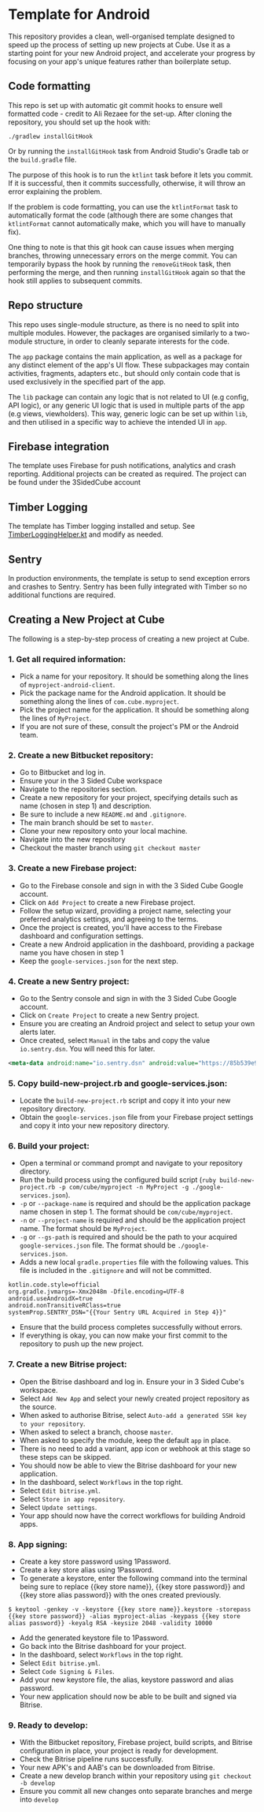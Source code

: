 # Template for Android

This repository provides a clean, well-organised template designed to speed up the process of setting up new projects at Cube. Use it as a starting point for your new Android project, and accelerate your progress by focusing on your app's unique features rather than boilerplate setup.

## Code formatting
This repo is set up with automatic git commit hooks to ensure well formatted code - credit to Ali Rezaee for the set-up.
After cloning the repository, you should set up the hook with:

```shell
./gradlew installGitHook
```

Or by running the `installGitHook` task from Android Studio's Gradle tab or the `build.gradle` file.

The purpose of this hook is to run the `ktlint` task before it lets you commit.
If it is successful, then it commits successfully, otherwise, it will throw an error explaining the problem.

If the problem is code formatting, you can use the `ktlintFormat` task to automatically format the code (although there are some changes that `ktlintFormat` cannot automatically make, which you will have to manually fix).

One thing to note is that this git hook can cause issues when merging branches, throwing unnecessary errors on the merge commit.
You can temporarily bypass the hook by running the `removeGitHook` task, then performing the merge, and then running `installGitHook` again so that the hook still applies to subsequent commits.

## Repo structure
This repo uses single-module structure, as there is no need to split into multiple modules.
However, the packages are organised similarly to a two-module structure, in order to cleanly separate interests for the code.

The `app` package contains the main application, as well as a package for any distinct element of the app's UI flow.
These subpackages may contain activities, fragments, adapters etc., but should only contain code that is used exclusively in the specified part of the app.

The `lib` package can contain any logic that is not related to UI (e.g config, API logic), or any generic UI logic that is used in multiple parts of the app (e.g views, viewholders).
This way, generic logic can be set up within `lib`, and then utilised in a specific way to achieve the intended UI in `app`.

## Firebase integration
The template uses Firebase for push notifications, analytics and crash reporting. Additional projects can be created as required. The project can be found under the 3SidedCube account

## Timber Logging
The template has Timber logging installed and setup. See [TimberLoggingHelper.kt](app/src/main/java/com/cube/sprintzerotemplate/lib/util/TimberLoggingHelper.kt) and modify as needed.

## Sentry
In production environments, the template is setup to send exception errors and crashes to Sentry. Sentry has been fully integrated with Timber so no additional functions are required.

## Creating a New Project at Cube
The following is a step-by-step process of creating a new project at Cube.

### 1. Get all required information:
- Pick a name for your repository. It should be something along the lines of `myproject-android-client`.
- Pick the package name for the Android application. It should be something along the lines of `com.cube.myproject`.
- Pick the project name for the application. It should be something along the lines of `MyProject`.
- If you are not sure of these, consult the project's PM or the Android team.

### 2. Create a new Bitbucket repository:
- Go to Bitbucket and log in.
- Ensure your in the 3 Sided Cube workspace
- Navigate to the repositories section.
- Create a new repository for your project, specifying details such as name (chosen in step 1) and description.
- Be sure to include a new `README.md` and `.gitignore`.
- The main branch should be set to `master`.
- Clone your new repository onto your local machine.
- Navigate into the new repository
- Checkout the master branch using `git checkout master`

### 3. Create a new Firebase project:
- Go to the Firebase console and sign in with the 3 Sided Cube Google account.
- Click on `Add Project` to create a new Firebase project.
- Follow the setup wizard, providing a project name, selecting your preferred analytics settings, and agreeing to the terms.
- Once the project is created, you'll have access to the Firebase dashboard and configuration settings.
- Create a new Android application in the dashboard, providing a package name you have chosen in step 1
- Keep the `google-services.json` for the next step.

### 4. Create a new Sentry project:
- Go to the Sentry console and sign in with the 3 Sided Cube Google account.
- Click on `Create Project` to create a new Sentry project.
- Ensure you are creating an Android project and select to setup your own alerts later.
- Once created, select `Manual` in the tabs and copy the value `io.sentry.dsn`. You will need this for later.

```xml
<meta-data android:name="io.sentry.dsn" android:value="https://85b539e94acafada13bf8d86ed2ca1da@o4506592770588672.ingest.sentry.io/4506593210007552" />
```

### 5. Copy build-new-project.rb and google-services.json:
- Locate the `build-new-project.rb` script and copy it into your new repository directory.
- Obtain the `google-services.json` file from your Firebase project settings and copy it into your new repository directory.

### 6. Build your project:
- Open a terminal or command prompt and navigate to your repository directory.
- Run the build process using the configured build script (`ruby build-new-project.rb -p com/cube/myproject -n MyProject -g ./google-services.json`).
- `-p` or `--package-name` is required and should be the application package name chosen in step 1. The format should be `com/cube/myproject`.
- `-n` or `--project-name` is required and should be the application project name. The format should be `MyProject`.
- `-g` or `--gs-path` is required and should be the path to your acquired `google-services.json` file. The format should be `./google-services.json`.
- Adds a new local `gradle.properties` file with the following values. This file is included in the `.gitignore` and will not be committed.

```properties
kotlin.code.style=official
org.gradle.jvmargs=-Xmx2048m -Dfile.encoding=UTF-8
android.useAndroidX=true
android.nonTransitiveRClass=true
systemProp.SENTRY_DSN="{{Your Sentry URL Acquired in Step 4}}"
```

- Ensure that the build process completes successfully without errors.
- If everything is okay, you can now make your first commit to the repository to push up the new project.

### 7. Create a new Bitrise project:
- Open the Bitrise dashboard and log in. Ensure your in 3 Sided Cube's workspace.
- Select `Add New App` and select your newly created project repository as the source.
- When asked to authorise Bitrise, select `Auto-add a generated SSH key to your repository`.
- When asked to select a branch, choose `master`.
- When asked to specify the module, keep the default `app` in place.
- There is no need to add a variant, app icon or webhook at this stage so these steps can be skipped.
- You should now be able to view the Bitrise dashboard for your new application.
- In the dashboard, select `Workflows` in the top right.
- Select `Edit bitrise.yml`.
- Select `Store in app repository`.
- Select `Update settings`.
- Your app should now have the correct workflows for building Android apps.

### 8. App signing:
- Create a key store password using 1Password. 
- Create a key store alias using 1Password.
- To generate a keystore, enter the following command into the terminal being sure to replace {{key store name}}, {{key store password}} and {{key store alias password}} with the ones created previously.

```shell
$ keytool -genkey -v -keystore {{key store name}}.keystore -storepass {{key store password}} -alias myproject-alias -keypass {{key store alias password}} -keyalg RSA -keysize 2048 -validity 10000
```

- Add the generated keystore file to 1Password.
- Go back into the Bitrise dashboard for your project.
- In the dashboard, select `Workflows` in the top right.
- Select `Edit bitrise.yml`.
- Select `Code Signing & Files`.
- Add your new keystore file, the alias, keystore password and alias password.
- Your new application should now be able to be built and signed via Bitrise.

### 9. Ready to develop:
- With the Bitbucket repository, Firebase project, build scripts, and Bitrise configuration in place, your project is ready for development.
- Check the Bitrise pipeline runs successfully.
- Your new APK's and AAB's can be downloaded from Bitrise.
- Create a new develop branch within your repository using `git checkout -b develop`
- Ensure you commit all new changes onto separate branches and merge into `develop`
